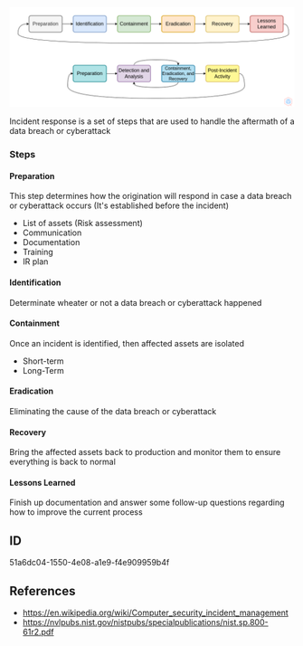 <p align="center"> <img src="https://raw.githubusercontent.com/qeeqbox/incident-response/main/incident-response.png"></p>

Incident response is a set of steps that are used to handle the aftermath of a data breach or cyberattack

### Steps
#### Preparation
This step determines how the origination will respond in case a data breach or cyberattack occurs (It's established before the incident)
- List of assets (Risk assessment)
- Communication
- Documentation
- Training
- IR plan

#### Identification
Determinate wheater or not a data breach or cyberattack happened

#### Containment
Once an incident is identified, then affected assets are isolated
- Short-term
- Long-Term

#### Eradication
Eliminating the cause of the data breach or cyberattack

#### Recovery
Bring the affected assets back to production and monitor them to ensure everything is back to normal

#### Lessons Learned
Finish up documentation and answer some follow-up questions regarding how to improve the current process

## ID
51a6dc04-1550-4e08-a1e9-f4e909959b4f

## References
- https://en.wikipedia.org/wiki/Computer_security_incident_management
- https://nvlpubs.nist.gov/nistpubs/specialpublications/nist.sp.800-61r2.pdf
